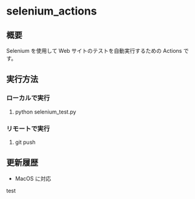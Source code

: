 # selenium_actions

## 概要

Selenium を使用して Web サイトのテストを自動実行するための Actions です。


## 実行方法

### ローカルで実行

1. python selenium_test.py

### リモートで実行

1. git push


## 更新履歴

* MacOS に対応

test
